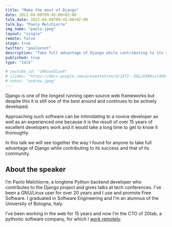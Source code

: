 ```yaml
---
title: "Make the most of Django"
date: 2021-04-08T09:45:00+02:00
talk_date: 2022-04-08T09:45:00+02:00
talk_by: "Paolo Melchiorre"
img_name: "paolo.jpeg"
layout: "single"
remote: false
stage: true
twitter: "pauloxnet"
description: "Take full advantage of Django while contributing to its success and that of its community."
published: true
type: "talk"

# youtube_id: "zAKcwo5Cyw8"
# slides: "https://docs.google.com/presentation/d/1OTI--ZQLLR3N8ixl4OktEwbXfiau_0BNXicl_3j5uYc/edit?usp=sharing"
# notes: "andrew.jpeg"
---
```



Django is one of the longest running open source web frameworks but
despite this it is still one of the best around and continues to be
actively developed.

Approaching such software can be intimidating to a novice developer as
well as an experienced one because it is the result of over 15 years
of excellent developers work and it would take a long time to get to
know it thoroughly.

In this talk we will see together the way I found for anyone to take
full advantage of Django while contributing to its success and that of
its community.

## About the speaker

I’m Paolo Melchiorre, a longtime Python backend developer who contributes to the Django project and gives talks at tech conferences.
I’ve been a GNU/Linux user for over 20 years and I use and promote Free Software. I graduated in Software Engineering and I’m an alumnus of the University of Bologna, Italy.

I’ve been working in the web for 15 years and now I’m the CTO of 20tab, a pythonic software company, for which I [work remotely](https://www.paulox.net/tag/remote-work/).

